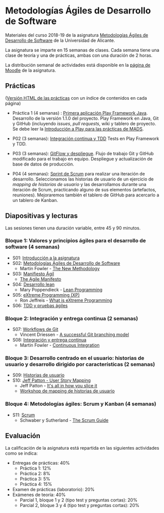 # Metodologías Ágiles de Desarrollo de Software

Materiales del curso 2018-19 de la asignatura
[Metodologías Ágiles de Desarrollo de Software](https://cvnet.cpd.ua.es/Guia-Docente/GuiaDocente/Index?wlengua=es&wcodasi=34037&scaca=2018-19)
de la Universidad de Alicante.

La asignatura se imparte en 15 semanas de clases. Cada semana tiene
una clase de teoría y una de prácticas, ambas con una duración de 2
horas.

La distribución semanal de actividades está disponible en la [página
de Moodle](https://moodle2018-19.ua.es/moodle/course/view.php?id=1006)
de la asignatura.

## Prácticas

([Versión HTML de las prácticas](https://domingogallardo.github.io/practicas-mads/) con un índice de contenidos en cada página)

- Práctica 1 (4 semanas) :
  [Primera aplicación Play Framework Java](practicas/01-introduccion-play/introduccion-play.md). Desarrollo
  de la versión 1.1.0 del proyecto. Play Framework en Java, Git y GitHub (incluyendo _issues_, _pull
  requests_, wiki y tablero de proyecto. Se debe leer la [Introducción
  a Play para las prácticas de MADS](practicas/01-introduccion-play/intro-play-teoria.md).

- P02 (3 semanas): [Integración continua y TDD](practicas/02-pruebas-tdd/integration-tdd.md)
  Tests en Play Framework y TDD. 

- P03 (3 semanas): [GitFlow y
  despliegue](practicas/03-gitflow-despliegue/gitflow-despliegue.md). Flujo
  de trabajo Git y GitHub modificado para el trabajo en
  equipo. Despliegue y actualización de base de datos de producción.

- P04 (4 semanas): [Sprint de Scrum](practicas/04-iteracion-scrum/iteracion-scrum.md) para realizar una iteración de desarrollo.
  Seleccionamos las historias de usuario de un ejercicio de _mapping
  de historias de usuario_ y las desarrollamos durante una iteración
  de Scrum, practicando alguno de sus elementos (artefactos,
  reuniones). Mejoraremos también el tablero de GitHub para acercarlo
  a un tablero de Kanban.

## Diapositivas y lecturas

Las sesiones tienen una duración variable, entre 45 y 90 minutos.

### Bloque 1: Valores y principios ágiles para el desarrollo de software (4 semanas)

- S01: [Introducción a la asignatura](sesiones/01-introduccion-a-mads/introduccion-a-mads.md)
- S02: [Metodologías Ágiles de Desarrollo de Software](sesiones/02-metodologias-agiles-de-desarrollo-de-software/metodologias-agiles-de-desarrollo-de-software.md)
  - Martin Fowler - [The New Methodology](lecturas/martin-fowler_the-new-methodology.pdf)
- S03: [Manifiesto Ágil](sesiones/03-manifiesto-agil/manifiesto-agil.md)
  - [The Agile Manifesto](lecturas/agile-manifesto.pdf)
- S04: [Desarrollo lean](sesiones/04-desarrollo-lean/desarrollo-lean.md)
  - Mary Poppendieck - [Lean Programming](lecturas/mary-poppendieck-lean-programming-2001.pdf)
- S05: [eXtreme Programming (XP)](sesiones/05-extreme-programming/extreme-programming.md)
  - Ron Jeffreis - [What is eXtreme Programming](lecturas/ron-jeffreis_what-is-extreme-programming.pdf)
- S06: [TDD y pruebas ágiles](sesiones/06-tdd-pruebas-agiles/tdd-pruebas-agiles.md)

### Bloque 2: Integración y entrega continua (2 semanas)

- S07: [Workflows de Git](sesiones/07-git-workflows/git-workflows.md)
  - Vincent Driessen - [A successful Git branching model](lecturas/vincent-driessen_a-successful-git-branching-model.pdf)
- S08: [Integración y entrega continua](sesiones/08-integracion-entrega-continua/integracion-entrega-continua.md)
  - Martin Fowler - [Continuous Integration](lecturas/martin-fowler_continuous-integration.pdf)


### Bloque 3: Desarrollo centrado en el usuario: historias de usuario y desarrollo dirigido por características (2 semanas)


- S09: [Historias de usuario](sesiones/09-historias-de-usuario/historias-de-usuario.md)
- S10: [Jeff Patton - User Story Mapping](sesiones/10-mapping-de-historias-de-usuario/mapping-de-historias-de-usuario.md)
  - Jeff Patton - [It's all in how you slice it](lecturas/jeff-patton-how-you-slice-it.pdf)
  - [Workshop de mapping de historias de usuario](sesiones/10-mapping-de-historias-de-usuario/workshop-mapping-historias-usuario.md)

### Bloque 4: Metodologías ágiles: Scrum y Kanban (4 semanas)

- S11: [Scrum](sesiones/11-scrum/scrum.md)
  - Schwaber y Sutherland - [The Scrum Guide](lecturas/schwaver-sutherland_scrum-guide.pdf)


<!--
  - Henrik Kniberg - [Agile Product Ownership in a Nutshell](lecturas/henrik-kniberg_agile-product-ownership.pdf)
- S12: [Kanban](sesiones/12-kanban/kanban.md)
- S13: [Kanban vs. Scrum](sesiones/13-kanban-y-scrum/kanban-y-scrum.md)
  - Henrik Kniberg - [Kanban and Scrum](lecturas/henrik-kniberg-kanban-and-scrum.pdf)
- S14: [Escalando Ágil](sesiones/14-escalando-agil/escalando-agil.md) - ¿Cómo coordinar múltiples equipos ágiles?
-->


## Evaluación

La calificación de la asignatura está repartida en las siguientes
actividades como se indica:

- Entregas de prácticas: 40%
  - Práctica 1: 12%
  - Práctica 2: 8%
  - Práctica 3: 5%
  - Práctica 4: 15%
- Examen de prácticas (laboratorio): 20%
- Exámenes de teoría: 40%
  - Parcial 1, bloque 1 y 2 (tipo test y preguntas cortas): 20%
  - Parcial 2, bloque 3 y 4 (tipo test y preguntas cortas): 20%

